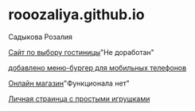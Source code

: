 # rooozaliya.github.io
Садыкова Розалия

[Сайт по выбору гостиницы](https://rooozaliya.github.io/git/page1.html)"Не доработан"

[добавлено меню-бургер для мобильных телефонов](https://github.com/rooozaliya/rooozaliya.github.io/blob/main/hotel/page1.html)

[Онлайн магазин](https://rooozaliya.github.io/market/index.html)"Функционала нет"

[Личная страинца с простыми игрушками](https://rooozaliya.github.io/personalPage/index.html)
